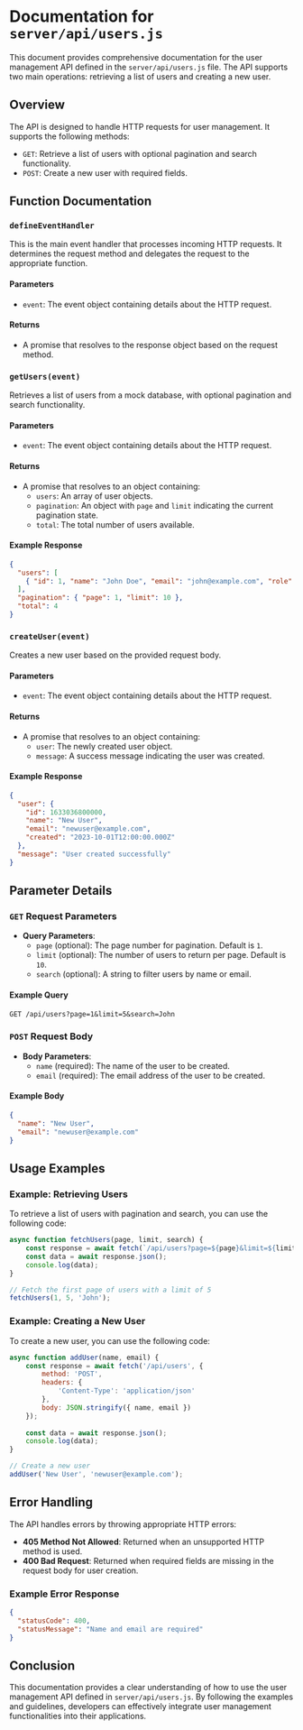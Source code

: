 # Documentation for `server/api/users.js`

This document provides comprehensive documentation for the user management API defined in the `server/api/users.js` file. The API supports two main operations: retrieving a list of users and creating a new user.

## Overview

The API is designed to handle HTTP requests for user management. It supports the following methods:
- `GET`: Retrieve a list of users with optional pagination and search functionality.
- `POST`: Create a new user with required fields.

## Function Documentation

### `defineEventHandler`

This is the main event handler that processes incoming HTTP requests. It determines the request method and delegates the request to the appropriate function.

#### Parameters
- `event`: The event object containing details about the HTTP request.

#### Returns
- A promise that resolves to the response object based on the request method.

### `getUsers(event)`

Retrieves a list of users from a mock database, with optional pagination and search functionality.

#### Parameters
- `event`: The event object containing details about the HTTP request.

#### Returns
- A promise that resolves to an object containing:
  - `users`: An array of user objects.
  - `pagination`: An object with `page` and `limit` indicating the current pagination state.
  - `total`: The total number of users available.

#### Example Response
```json
{
  "users": [
    { "id": 1, "name": "John Doe", "email": "john@example.com", "role": "user" }
  ],
  "pagination": { "page": 1, "limit": 10 },
  "total": 4
}
```

### `createUser(event)`

Creates a new user based on the provided request body.

#### Parameters
- `event`: The event object containing details about the HTTP request.

#### Returns
- A promise that resolves to an object containing:
  - `user`: The newly created user object.
  - `message`: A success message indicating the user was created.

#### Example Response
```json
{
  "user": {
    "id": 1633036800000,
    "name": "New User",
    "email": "newuser@example.com",
    "created": "2023-10-01T12:00:00.000Z"
  },
  "message": "User created successfully"
}
```

## Parameter Details

### `GET` Request Parameters
- **Query Parameters**:
  - `page` (optional): The page number for pagination. Default is `1`.
  - `limit` (optional): The number of users to return per page. Default is `10`.
  - `search` (optional): A string to filter users by name or email.

#### Example Query
```
GET /api/users?page=1&limit=5&search=John
```

### `POST` Request Body
- **Body Parameters**:
  - `name` (required): The name of the user to be created.
  - `email` (required): The email address of the user to be created.

#### Example Body
```json
{
  "name": "New User",
  "email": "newuser@example.com"
}
```

## Usage Examples

### Example: Retrieving Users

To retrieve a list of users with pagination and search, you can use the following code:

```javascript
async function fetchUsers(page, limit, search) {
    const response = await fetch(`/api/users?page=${page}&limit=${limit}&search=${search}`);
    const data = await response.json();
    console.log(data);
}

// Fetch the first page of users with a limit of 5
fetchUsers(1, 5, 'John');
```

### Example: Creating a New User

To create a new user, you can use the following code:

```javascript
async function addUser(name, email) {
    const response = await fetch('/api/users', {
        method: 'POST',
        headers: {
            'Content-Type': 'application/json'
        },
        body: JSON.stringify({ name, email })
    });
    
    const data = await response.json();
    console.log(data);
}

// Create a new user
addUser('New User', 'newuser@example.com');
```

## Error Handling

The API handles errors by throwing appropriate HTTP errors:
- **405 Method Not Allowed**: Returned when an unsupported HTTP method is used.
- **400 Bad Request**: Returned when required fields are missing in the request body for user creation.

### Example Error Response
```json
{
  "statusCode": 400,
  "statusMessage": "Name and email are required"
}
```

## Conclusion

This documentation provides a clear understanding of how to use the user management API defined in `server/api/users.js`. By following the examples and guidelines, developers can effectively integrate user management functionalities into their applications.